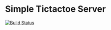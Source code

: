 # Simple Tictactoe Server

[![Build Status](https://travis-ci.com/yunik1004/simple-tictactoe-server.svg?branch=master)](https://travis-ci.com/yunik1004/simple-tictactoe-server)
